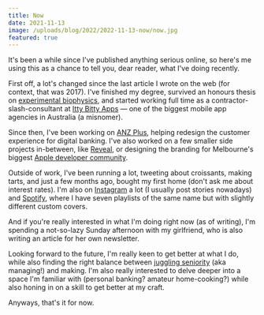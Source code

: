 ```yaml
---
title: Now
date: 2021-11-13
image: /uploads/blog/2022/2022-11-13-now/now.jpg
featured: true
---
```


It's been a while since I've published anything serious online, so here's me using this as a chance to tell you, dear reader, what I've doing recently.

First off, a lot's changed since the last article I wrote on the web (for context, that was 2017). I've finished my degree, survived an honours thesis on [experimental biophysics](https://zoophotonics.com), and started working full time as a contractor-slash-consultant at [Itty Bitty Apps](https://www.ittybittyapps.com) — one of the biggest mobile app agencies in Australia (a misnomer).

Since then, I've been working on [ANZ Plus](https://www.anz.com/plus), helping redesign the customer experience for digital banking. I've also worked on a few smaller side projects in-between, like [Reveal](https://revealapp.com), or designing the branding for Melbourne's biggest [Apple developer community](https://melbournecocoaheads.com).

Outside of work, I've been running a lot, tweeting about croissants, making tarts, and just a few months ago, bought my first home (don't ask me about interest rates). I'm also on [Instagram](https://instagram.com/cjmlgrto) a lot (I usually post stories nowadays) and [Spotify](https://open.spotify.com/user/cjmlgrto?si=7a6fa0820fde4d9d), where I have seven playlists of the same name but with slightly different custom covers.

And if you're really interested in what I'm doing right now (as of writing), I'm spending a not-so-lazy Sunday afternoon with my girlfriend, who is also writing an article for her own newsletter.

Looking forward to the future, I'm really keen to get better at what I do, while also finding the right balance between [juggling seniority](http://paulgraham.com/makersschedule.html) (aka managing!) and making. I'm also really interested to delve deeper into a space I'm familiar with (personal banking? amateur home-cooking?) while also honing in on a skill to get better at my craft.

Anyways, that's it for now.